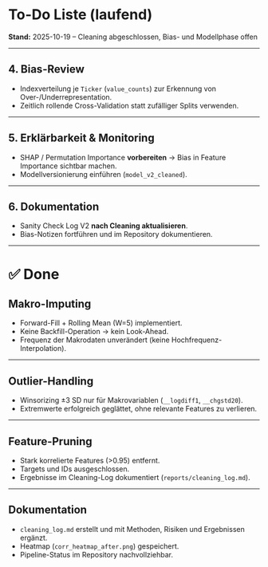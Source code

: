 # To-Do Liste (laufend)  
**Stand:** 2025-10-19 – Cleaning abgeschlossen, Bias- und Modellphase offen  

---

## 4. **Bias-Review**  
- Indexverteilung je `Ticker` (`value_counts`) zur Erkennung von Over-/Underrepresentation.  
- Zeitlich rollende Cross-Validation statt zufälliger Splits verwenden.  

---

## 5. **Erklärbarkeit & Monitoring**  
- SHAP / Permutation Importance **vorbereiten** → Bias in Feature Importance sichtbar machen.  
- Modellversionierung einführen (`model_v2_cleaned`).  

---

## 6. **Dokumentation**  
- Sanity Check Log V2 **nach Cleaning aktualisieren**.  
- Bias-Notizen fortführen und im Repository dokumentieren.  

---

# ✅ Done  

## **Makro-Imputing**  
- Forward-Fill + Rolling Mean (W=5) implementiert.  
- Keine Backfill-Operation → kein Look-Ahead.  
- Frequenz der Makrodaten unverändert (keine Hochfrequenz-Interpolation).  

---

## **Outlier-Handling**  
- Winsorizing ±3 SD nur für Makrovariablen (`__logdiff1`, `__chgstd20`).  
- Extremwerte erfolgreich geglättet, ohne relevante Features zu verlieren.  

---

## **Feature-Pruning**  
- Stark korrelierte Features (>0.95) entfernt.  
- Targets und IDs ausgeschlossen.  
- Ergebnisse im Cleaning-Log dokumentiert (`reports/cleaning_log.md`).  

---

## **Dokumentation**  
- `cleaning_log.md` erstellt und mit Methoden, Risiken und Ergebnissen ergänzt.  
- Heatmap (`corr_heatmap_after.png`) gespeichert.  
- Pipeline-Status im Repository nachvollziehbar.  
